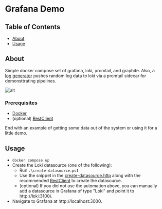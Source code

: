 # Grafana Demo

## Table of Contents

- [About](#about)
- [Usage](#usage)

## About <a name = "about"></a>

Simple docker compose set of grafana, loki, promtail, and graphite.  Also, a [log generator](https://pypi.org/project/log-generator/) pushes random log
data to loki via a promtail sidecar for demonsttrating pipelines.

![alt](https://lucid.app/publicSegments/view/368da1ee-3204-4d86-8994-cf1be93142d3/image.png)

### Prerequisites

- [Docker](https://docs.docker.com/get-docker/)
- (optional) [RestClient](https://marketplace.visualstudio.com/items?itemName=humao.rest-client)


End with an example of getting some data out of the system or using it for a little demo.

## Usage <a name = "usage"></a>

* `docker compose up`
* Create the Loki datasource (one of the following):
    * Run `.\create-datasource.ps1`
    * Use the snippet in the [create-datasource.http](create-datasource.http) along with the recommended [RestClient](https://marketplace.visualstudio.com/items?itemName=humao.rest-client) to create the datasource.
    * (optional) If you did not use the automation above, you can manually add a datasource in Grafana of type "Loki" and point it to http://loki:3100/.
* Navigate to Grafana at http://localhost:3000.

